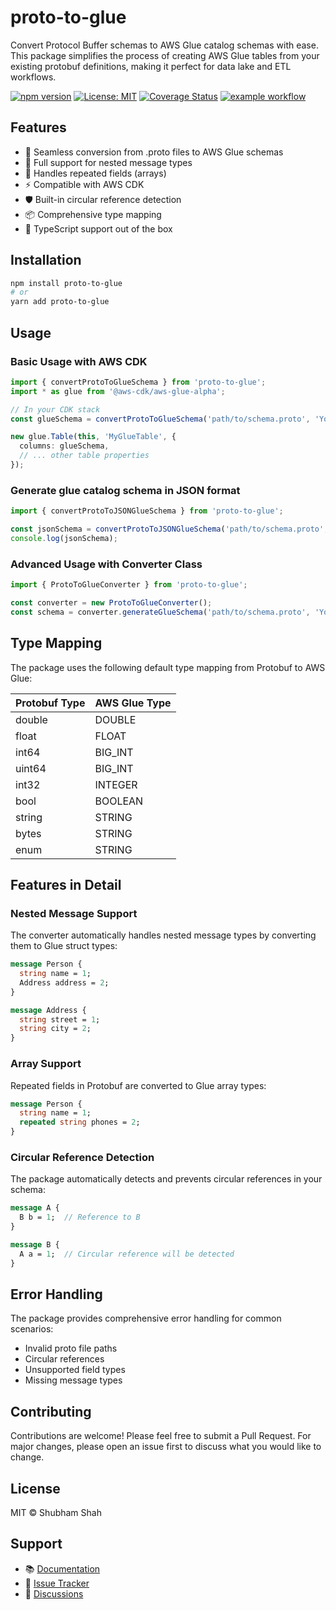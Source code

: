 # proto-to-glue

Convert Protocol Buffer schemas to AWS Glue catalog schemas with ease. This package simplifies the process of creating AWS Glue tables from your existing protobuf definitions, making it perfect for data lake and ETL workflows.

[![npm version](https://img.shields.io/npm/v/proto-to-glue.svg)](https://www.npmjs.com/package/proto-to-glue)
[![License: MIT](https://img.shields.io/badge/License-MIT-yellow.svg)](https://opensource.org/licenses/MIT)
[![Coverage Status](https://coveralls.io/repos/github/shubhamshah207/proto-to-glue/badge.svg?branch=main)](https://coveralls.io/github/shubhamshah207/proto-to-glue?branch=main)
[![example workflow](https://github.com/shubhamshah207/proto-to-glue/actions/workflows/codeql.yml/badge.svg)](https://github.com/shubhamshah207/proto-to-glue/actions/workflows/codeql.yml)




## Features

- 🚀 Seamless conversion from .proto files to AWS Glue schemas
- 💪 Full support for nested message types
- 🔄 Handles repeated fields (arrays)
- ⚡ Compatible with AWS CDK
- 🛡️ Built-in circular reference detection
- 📦 Comprehensive type mapping
- 🎯 TypeScript support out of the box

## Installation

```bash
npm install proto-to-glue
# or
yarn add proto-to-glue
```

## Usage

### Basic Usage with AWS CDK

```typescript
import { convertProtoToGlueSchema } from 'proto-to-glue';
import * as glue from '@aws-cdk/aws-glue-alpha';

// In your CDK stack
const glueSchema = convertProtoToGlueSchema('path/to/schema.proto', 'YourMessageName');

new glue.Table(this, 'MyGlueTable', {
  columns: glueSchema,
  // ... other table properties
});
```

### Generate glue catalog schema in JSON format

```typescript
import { convertProtoToJSONGlueSchema } from 'proto-to-glue';

const jsonSchema = convertProtoToJSONGlueSchema('path/to/schema.proto', 'YourMessageName');
console.log(jsonSchema);
```

### Advanced Usage with Converter Class

```typescript
import { ProtoToGlueConverter } from 'proto-to-glue';

const converter = new ProtoToGlueConverter();
const schema = converter.generateGlueSchema('path/to/schema.proto', 'YourMessageName');
```

## Type Mapping

The package uses the following default type mapping from Protobuf to AWS Glue:

| Protobuf Type | AWS Glue Type |
|---------------|---------------|
| double        | DOUBLE        |
| float         | FLOAT         |
| int64         | BIG_INT       |
| uint64        | BIG_INT       |
| int32         | INTEGER       |
| bool          | BOOLEAN       |
| string        | STRING        |
| bytes         | STRING        |
| enum          | STRING        |

## Features in Detail

### Nested Message Support
The converter automatically handles nested message types by converting them to Glue struct types:

```protobuf
message Person {
  string name = 1;
  Address address = 2;
}

message Address {
  string street = 1;
  string city = 2;
}
```

### Array Support
Repeated fields in Protobuf are converted to Glue array types:

```protobuf
message Person {
  string name = 1;
  repeated string phones = 2;
}
```

### Circular Reference Detection
The package automatically detects and prevents circular references in your schema:

```protobuf
message A {
  B b = 1;  // Reference to B
}

message B {
  A a = 1;  // Circular reference will be detected
}
```

## Error Handling

The package provides comprehensive error handling for common scenarios:

- Invalid proto file paths
- Circular references
- Unsupported field types
- Missing message types

## Contributing

Contributions are welcome! Please feel free to submit a Pull Request. For major changes, please open an issue first to discuss what you would like to change.

## License

MIT © Shubham Shah

## Support

- 📚 [Documentation](https://github.com/shubhamshah207/proto-to-glue/wiki)
- 🐛 [Issue Tracker](https://github.com/shubhamshah207/proto-to-glue/issues)
- 💬 [Discussions](https://github.com/shubhamshah207/proto-to-glue/discussions)